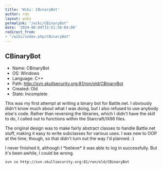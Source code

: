 ```yaml
---
title: 'Wiki: CBinaryBot'
author: ron
layout: wiki
permalink: "/wiki/CBinaryBot"
date: '2024-08-04T15:51:38-04:00'
redirect_from:
- "/wiki/index.php/CBinaryBot"
---
```


## CBinaryBot

-   Name: CBinaryBot
-   OS: Windows
-   Language: C++
-   Path: <http://svn.skullsecurity.org:81/ron/old/CBinaryBot>
-   Created: Old
-   State: Incomplete

This was my first attempt at writing a binary bot for Battle.net. I obviously didn\'t know much about what I was doing, but I also refused to use anybody else\'s code. Rather than reversing the libraries, which I didn\'t have the skill to do, I called out to functions within the Starcraft/IX86 files.

The original design was to make fairly abstract classes to handle Battle.net stuff, making it easy to write subclasses for various uses. I was new to OOP at the time, though, so that didn\'t turn out the way I\'d planned. :)

I never finished it, although I \*believe\* it was able to log in successfully. But it\'s been awhile, I could be wrong.

    svn co http://svn.skullsecurity.org:81/ron/old/CBinaryBot
